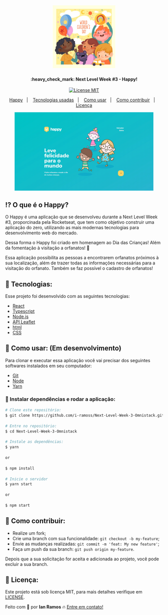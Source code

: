 <h1 align="center">
  <img src=".github/childs.jpg" width="200px">
</h1>

<h4 align="center"> 
	:heavy_check_mark: Next Level Week #3 - Happy!
</h4>

<p align="center">
  <a href="https://opensource.org/licenses/MIT"><img alt="License MIT" src="https://img.shields.io/badge/license-MIT-brightgreen"></a>
</p>

<p align="center">
  <a href="#interrobang">Happy</a>&nbsp;&nbsp;&nbsp;|&nbsp;&nbsp;&nbsp;
  <a href="#rocket-tecnologias">Tecnologias usadas</a>&nbsp;&nbsp;&nbsp;|&nbsp;&nbsp;&nbsp;
  <a href="#interrobang-como-usar">Como usar</a>&nbsp;&nbsp;&nbsp;|&nbsp;&nbsp;&nbsp;
  <a href="#confetti_ball-como-contribuir">Como contribuir</a>&nbsp;&nbsp;&nbsp;|&nbsp;&nbsp;&nbsp;
  <a href="#key-licença">Licença</a>
</p>


<div align="center">
  <img src=".github/happy-day1.gif" alt="Happy" height="250px">
</div>


## :interrobang: O que é o Happy?

O Happy é uma aplicação que se desenvolveu durante a Next Level Week #3, proporcinada pela Rocketseat, que tem como objetivo construir uma aplicação do zero, utilizando as mais modernas tecnologias para desenvolvimento web do mercado.

Dessa forma o Happy foi criado em homenagem ao Dia das Crianças! Além da fomentação à visitação a orfanatos! :blue_heart:

Essa aplicação possibilita as pessoas a encontrarem orfanatos próximos à sua localização, além de trazer todas as informações necessárias para a visitação do orfanato. Também se faz possível o cadastro de orfanatos! 


## :rocket: Tecnologias:

Esse projeto foi desenvolvido com as seguintes tecnologias:

- [React][react]
- [Typescript][typescript]
- [Node.js][nodejs]
- [API Leaflet][leafletjs]
- [html][html]
- [CSS][css]

## :construction_worker: Como usar: (Em desenvolvimento)

Para clonar e executar essa aplicação você vai precisar dos seguintes softwares instalados em seu computador: 
- [Git][git]
- [Node][nodejs]
- [Yarn][yarn]

### :electric_plug: Instalar dependências e rodar a aplicação:

```bash
# Clone este repositório:
$ git clone https://github.com/i-ramoss/Next-Level-Week-3-Omnistack.git

# Entre no repositório:
$ cd Next-Level-Week-3-Omnistack

# Instale as dependências:
$ yarn

or

$ npm install

# Inicie o servidor
$ yarn start

or

$ npm start
```

## :confetti_ball: Como contribuir:

-  Realize um fork;
-  Crie uma branch com sua funcionalidade: `git checkout -b my-feature`;
-  Envie as mudanças realizadas: `git commit -m 'feat: My new feature'`;
-  Faça um push da sua branch: `git push origin my-feature`.

Depois que a sua solicitação for aceita e adicionada ao projeto, você pode excluir a sua branch.

## :key: Licença:

Este projeto está sob licença MIT, para mais detalhes verifique em [LICENSE][license].

Feito com :purple_heart: por **Ian Ramos** :fire: [Entre em contato!][linkedin]






[react]: https://pt-br.reactjs.org/
[typescript]: https://www.typescriptlang.org/
[nodejs]: https://nodejs.org/en/
[leafletjs]: https://leafletjs.com/
[html]: https://developer.mozilla.org/pt-BR/docs/Web/HTML
[css]: https://developer.mozilla.org/pt-BR/docs/Web/CSS

[git]: https://git-scm.com
[yarn]: https://yarnpkg.com/
[license]: https://github.com/i-ramoss/Next-Level-Week-3-Omnistack/blob/master/LICENSE
[linkedin]: https://www.linkedin.com/in/ian-ramos/